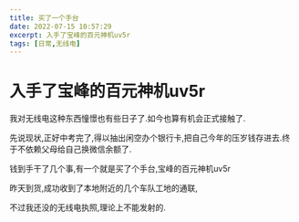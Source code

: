 ```yaml
---
title: 买了一个手台
date: 2022-07-15 10:57:29
excerpt: 入手了宝峰的百元神机uv5r
tags: [日常,无线电]
---
```


# 入手了宝峰的百元神机uv5r

我对无线电这种东西憧憬也有些日子了.如今也算有机会正式接触了.

先说现状,正好中考完了,得以抽出闲空办个银行卡,把自己今年的压岁钱存进去.终于不依赖父母给自己换微信余额了.

钱到手干了几个事,有一个就是买了个手台,宝峰的百元神机uv5r

昨天到货,成功收到了本地附近的几个车队工地的通联,

不过我还没的无线电执照,理论上不能发射的.